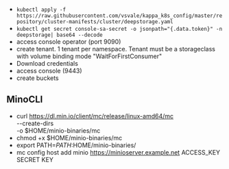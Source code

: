 - `kubectl apply -f https://raw.githubusercontent.com/vsvale/kappa_k8s_config/master/repository/cluster-manifests/cluster/deepstorage.yaml`
- `kubectl get secret console-sa-secret -o jsonpath="{.data.token}" -n deepstorage| base64 --decode`
- access console operator (port 9090)
- create tenant. 1 tenant per namespace. Tenant must be a storageclass with volume binding mode "WaitForFirstConsumer"
- Download credentials
- access console (9443)
- create buckets

## MinoCLI
- curl https://dl.min.io/client/mc/release/linux-amd64/mc \
  --create-dirs \
  -o $HOME/minio-binaries/mc
- chmod +x $HOME/minio-binaries/mc
- export PATH=$PATH:$HOME/minio-binaries/
- mc config host add minio https://minioserver.example.net ACCESS_KEY SECRET KEY